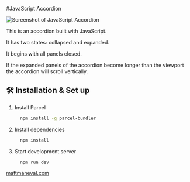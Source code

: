 #JavaScript Accordion

![Screenshot of JavaScript Accordion](https://user-images.githubusercontent.com/30243679/105418312-eb2dae80-5c0a-11eb-8d8f-16ff9c0ec42f.png)

This is an accordion built with JavaScript.

It has two states: collapsed and expanded.

It begins with all panels closed.

If the expanded panels of the accordion become longer than the viewport the accordion will scroll vertically.

## 🛠️ Installation & Set up

1. Install Parcel

    ```sh
      npm install -g parcel-bundler
    ```

2. Install dependencies

    ```sh
      npm install
    ```

3. Start development server

    ```sh
      npm run dev
    ```
[mattmaneval.com](https://mattmaneval.com "Matt Maneval's personal website.")
